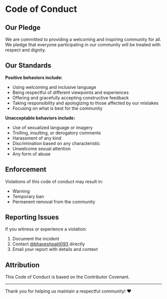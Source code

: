 # Code of Conduct

## Our Pledge

We are committed to providing a welcoming and inspiring community for all. We pledge that everyone participating in our community will be treated with respect and dignity.

## Our Standards

**Positive behaviors include:**
- Using welcoming and inclusive language
- Being respectful of different viewpoints and experiences
- Offering and gracefully accepting constructive feedback
- Taking responsibility and apologizing to those affected by our mistakes
- Focusing on what is best for the community

**Unacceptable behaviors include:**
- Use of sexualized language or imagery
- Trolling, insulting, or derogatory comments
- Harassment of any kind
- Discrimination based on any characteristic
- Unwelcome sexual attention
- Any form of abuse

## Enforcement

Violations of this code of conduct may result in:
- Warning
- Temporary ban
- Permanent removal from the community

## Reporting Issues

If you witness or experience a violation:
1. Document the incident
2. Contact [@bhaveshpatil093](https://github.com/bhaveshpatil093) directly
3. Email your report with details and context

## Attribution

This Code of Conduct is based on the Contributor Covenant.

---

Thank you for helping us maintain a respectful community! ❤️
